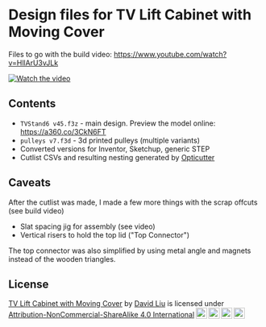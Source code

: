 # Design files for TV Lift Cabinet with Moving Cover

Files to go with the build video: https://www.youtube.com/watch?v=HllArU3vJLk

[![Watch the video](https://img.youtube.com/vi/HllArU3vJLk/maxresdefault.jpg)](https://youtu.be/HllArU3vJLk)

## Contents

- `TVStand6 v45.f3z` - main design. Preview the model online: https://a360.co/3CkN6FT
- `pulleys v7.f3d` - 3d printed pulleys (multiple variants)
- Converted versions for Inventor, Sketchup, generic STEP
- Cutlist CSVs and resulting nesting generated by [Opticutter](https://www.opticutter.com/cut-list-optimizer/)


## Caveats

After the cutlist was made, I made a few more things with the scrap offcuts (see build video)

- Slat spacing jig for assembly (see video)
- Vertical risers to hold the top lid ("Top Connector")

The top connector was also simplified by using metal angle and magnets instead of the wooden triangles.


## License

<p xmlns:cc="http://creativecommons.org/ns#" xmlns:dct="http://purl.org/dc/terms/"><a property="dct:title" rel="cc:attributionURL" href="https://github.com/iceboundflame/tv-lift-cabinet">TV Lift Cabinet with Moving Cover</a> by <a rel="cc:attributionURL dct:creator" property="cc:attributionName" href="https://dcliu.com">David Liu</a> is licensed under <a href="http://creativecommons.org/licenses/by-nc-sa/4.0/?ref=chooser-v1" target="_blank" rel="license noopener noreferrer" style="display:inline-block;">Attribution-NonCommercial-ShareAlike 4.0 International<img style="height:22px!important;margin-left:3px;vertical-align:text-bottom;" src="https://mirrors.creativecommons.org/presskit/icons/cc.svg?ref=chooser-v1"><img style="height:22px!important;margin-left:3px;vertical-align:text-bottom;" src="https://mirrors.creativecommons.org/presskit/icons/by.svg?ref=chooser-v1"><img style="height:22px!important;margin-left:3px;vertical-align:text-bottom;" src="https://mirrors.creativecommons.org/presskit/icons/nc.svg?ref=chooser-v1"><img style="height:22px!important;margin-left:3px;vertical-align:text-bottom;" src="https://mirrors.creativecommons.org/presskit/icons/sa.svg?ref=chooser-v1"></a></p>
